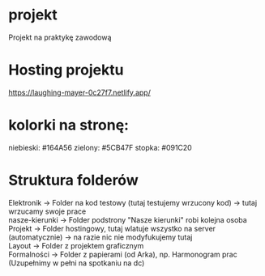 # projekt
Projekt na praktykę zawodową

# Hosting projektu
https://laughing-mayer-0c27f7.netlify.app/

# kolorki na stronę:
niebieski: #164A56
zielony: #5CB47F
stopka: #091C20

# Struktura folderów
Elektronik -> Folder na kod testowy (tutaj testujemy wrzucony kod) -> tutaj wrzucamy swoje prace <br>
nasze-kierunki -> Folder podstrony "Nasze kierunki" robi kolejna osoba <br>
Projekt -> Folder hostingowy, tutaj wlatuje wszystko na server (automatycznie) -> na razie nic nie modyfukujemy tutaj <br>
Layout -> Folder z projektem graficznym <br>
Formalności -> Folder z papierami (od Arka), np. Harmonogram prac (Uzupełnimy w pełni na spotkaniu na dc) <br>

